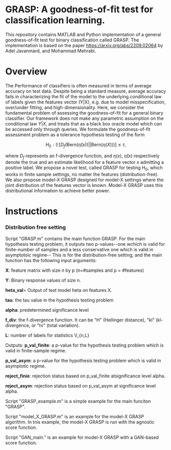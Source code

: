 # GRASP: A goodness-of-fit test for classification learning.
This repository contains MATLAB and Python implementation of a general goodness-of-fit test for binary classification called GRASP. The implementation is based on the paper https://arxiv.org/abs/2209.02064 by Adel Javanmard, and Mohammad Mehrabi. 
# Overview
The Performance of classifiers is often measured in terms of average accuracy on test data. Despite being a standard measure, average accuracy fails in characterizing the fit of the model to the underlying conditional law of labels given the features vector (Y|X), e.g. due to model misspecification, over/under fitting, and high-dimensionality. Here, we consider the fundamental problem of assessing the goodness-of-fit for a general binary classifier. Our framework does not make any parametric assumption on the conditional law $Y|X$, and treats that as a black box oracle model which can be accessed only through queries. We formulate the goodness-of-fit assessment problem as a tolerance hypothesis testing of the form

$$
H_0:\mathbb{E}\bigg[ D_f\Big( \mathsf{Bern}(\widehat{\eta}(x)) || \mathsf{Bern}(\eta(X)) \Big) \bigg]\leq \tau,
$$

where $D_f$ represents an f-divergence function, and $\eta(x)$, $\widehat{\eta}(x)$ respectively denote the true and an estimate likelihood for a feature vector $x$ admitting a positive label. We propose a novel test, called GRASP for testing $H_0$, which works in finite sample settings, no matter the features (distribution-free). We also propose model-X GRASP designed for model-X settings where the joint distribution of the features vector is known. Model-X GRASP uses this distributional information to achieve better power. 

# Instructions

### Distribution free setting ###


Script "GRASP.m" contains the main function GRASP. For the main hypothesis testing problem, it outputs two p-values--one wchich is valid for finite-number of samples and a less conservative one which is valid in asymptotoic regime--  This is for the distribution-free setting, and the main function has the following input arguments:

**X**: feature matrix with size n by p  (n=#samples and p = #features)

**Y**: Binary response values of size n. 


**heta_val**= Output of test model heta on features X. 


**tau**: the tau value in the hypothesis testing problem


**alpha**: predetermined significance level 


**f_div**: the f-divergence function. It can be "H" (Hellinger distance), "kl" (kl-divergence, or "tv" (total variation).


**L**: number of labels for statistics V_{n,L}


Outputs:
**p_val_finite**: a p-value for the hypothesis testing problem which is valid in finite-sample regime.


**p_val_asym**:  a p-value for the hypothesis testing problem which is valid in asymptotic regime.


**reject_finie**: rejection status based on p_val_finite atsignificance level alpha.


**reject_asym**: rejection status based on p_val_asym at significance level alpha.


Script "GRASP_example.m" is a simple example for the main funciton "GRASP".

Script "model_X_GRASP.m" is an example for the model-X GRASP algorithm. In tnis example, the model-X GRASP is run with the agnostic score function.

Script "GAN_main." is an example for model-X GRASP with a GAN-based score function.






